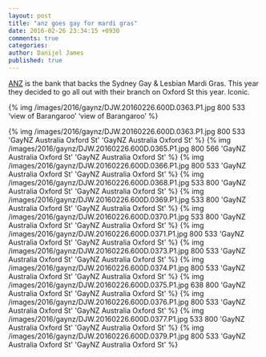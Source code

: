 ```yaml
---
layout: post
title: "anz goes gay for mardi gras"
date: 2016-02-26 23:34:15 +0930
comments: true
categories: 
author: Danijel James
published: true
---
```

[ANZ](https://anz.com) is the bank that backs the Sydney Gay & Lesbian Mardi Gras. This year they decided to go all out with their branch on Oxford St this year. Iconic.

{% img /images/2016/gaynz/DJW.20160226.600D.0363.P1.jpg 800 533 ‘view of Barangaroo’ ‘view of Barangaroo’ %}

{% img /images/2016/gaynz/DJW.20160226.600D.0363.P1.jpg 800 533 'GayNZ Australia Oxford St' 'GayNZ Australia Oxford St' %}
{% img /images/2016/gaynz/DJW.20160226.600D.0365.P1.jpg 800 566 'GayNZ Australia Oxford St' 'GayNZ Australia Oxford St' %}
{% img /images/2016/gaynz/DJW.20160226.600D.0366.P1.jpg 800 533 'GayNZ Australia Oxford St' 'GayNZ Australia Oxford St' %}
{% img /images/2016/gaynz/DJW.20160226.600D.0368.P1.jpg 533 800 'GayNZ Australia Oxford St' 'GayNZ Australia Oxford St' %}
{% img /images/2016/gaynz/DJW.20160226.600D.0369.P1.jpg 533 800 'GayNZ Australia Oxford St' 'GayNZ Australia Oxford St' %}
{% img /images/2016/gaynz/DJW.20160226.600D.0370.P1.jpg 533 800 'GayNZ Australia Oxford St' 'GayNZ Australia Oxford St' %}
{% img /images/2016/gaynz/DJW.20160226.600D.0371.P1.jpg 800 533 'GayNZ Australia Oxford St' 'GayNZ Australia Oxford St' %}
{% img /images/2016/gaynz/DJW.20160226.600D.0373.P1.jpg 800 533 'GayNZ Australia Oxford St' 'GayNZ Australia Oxford St' %}
{% img /images/2016/gaynz/DJW.20160226.600D.0374.P1.jpg 800 533 'GayNZ Australia Oxford St' 'GayNZ Australia Oxford St' %}
{% img /images/2016/gaynz/DJW.20160226.600D.0375.P1.jpg 638 800 'GayNZ Australia Oxford St' 'GayNZ Australia Oxford St' %}
{% img /images/2016/gaynz/DJW.20160226.600D.0376.P1.jpg 800 533 'GayNZ Australia Oxford St' 'GayNZ Australia Oxford St' %}
{% img /images/2016/gaynz/DJW.20160226.600D.0377.P1.jpg 533 800 'GayNZ Australia Oxford St' 'GayNZ Australia Oxford St' %}
{% img /images/2016/gaynz/DJW.20160226.600D.0379.P1.jpg 800 533 'GayNZ Australia Oxford St' 'GayNZ Australia Oxford St' %}
